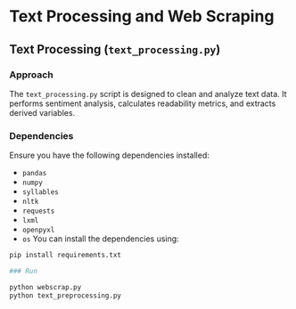 # Text Processing and Web Scraping

## Text Processing (`text_processing.py`)

### **Approach**

The `text_processing.py` script is designed to clean and analyze text data. It performs sentiment analysis, calculates readability metrics, and extracts derived variables.

### **Dependencies**

Ensure you have the following dependencies installed:

- `pandas`
- `numpy`
- `syllables`
- `nltk`
- `requests`
- `lxml`
- `openpyxl`
- `os`
You can install the dependencies using:

```bash
pip install requirements.txt

### Run

python webscrap.py
python text_preprocessing.py
